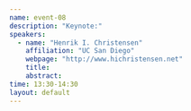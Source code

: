 ```yaml
---
name: event-08
description: "Keynote:"
speakers:
  - name: "Henrik I. Christensen"
    affiliation: "UC San Diego"
    webpage: "http://www.hichristensen.net"
    title:
    abstract:
time: 13:30-14:30
layout: default
---
```

